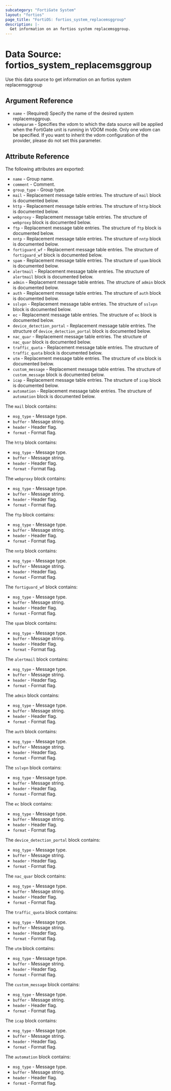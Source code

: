 ```yaml
---
subcategory: "FortiGate System"
layout: "fortios"
page_title: "FortiOS: fortios_system_replacemsggroup"
description: |-
  Get information on an fortios system replacemsggroup.
---
```


# Data Source: fortios_system_replacemsggroup
Use this data source to get information on an fortios system replacemsggroup

## Argument Reference

* `name` - (Required) Specify the name of the desired system replacemsggroup.
* `vdomparam` - Specifies the vdom to which the data source will be applied when the FortiGate unit is running in VDOM mode. Only one vdom can be specified. If you want to inherit the vdom configuration of the provider, please do not set this parameter.


## Attribute Reference

The following attributes are exported:

* `name` - Group name.
* `comment` - Comment.
* `group_type` - Group type.
* `mail` - Replacement message table entries. The structure of `mail` block is documented below.
* `http` - Replacement message table entries. The structure of `http` block is documented below.
* `webproxy` - Replacement message table entries. The structure of `webproxy` block is documented below.
* `ftp` - Replacement message table entries. The structure of `ftp` block is documented below.
* `nntp` - Replacement message table entries. The structure of `nntp` block is documented below.
* `fortiguard_wf` - Replacement message table entries. The structure of `fortiguard_wf` block is documented below.
* `spam` - Replacement message table entries. The structure of `spam` block is documented below.
* `alertmail` - Replacement message table entries. The structure of `alertmail` block is documented below.
* `admin` - Replacement message table entries. The structure of `admin` block is documented below.
* `auth` - Replacement message table entries. The structure of `auth` block is documented below.
* `sslvpn` - Replacement message table entries. The structure of `sslvpn` block is documented below.
* `ec` - Replacement message table entries. The structure of `ec` block is documented below.
* `device_detection_portal` - Replacement message table entries. The structure of `device_detection_portal` block is documented below.
* `nac_quar` - Replacement message table entries. The structure of `nac_quar` block is documented below.
* `traffic_quota` - Replacement message table entries. The structure of `traffic_quota` block is documented below.
* `utm` - Replacement message table entries. The structure of `utm` block is documented below.
* `custom_message` - Replacement message table entries. The structure of `custom_message` block is documented below.
* `icap` - Replacement message table entries. The structure of `icap` block is documented below.
* `automation` - Replacement message table entries. The structure of `automation` block is documented below.

The `mail` block contains:

* `msg_type` - Message type.
* `buffer` - Message string.
* `header` - Header flag.
* `format` - Format flag.

The `http` block contains:

* `msg_type` - Message type.
* `buffer` - Message string.
* `header` - Header flag.
* `format` - Format flag.

The `webproxy` block contains:

* `msg_type` - Message type.
* `buffer` - Message string.
* `header` - Header flag.
* `format` - Format flag.

The `ftp` block contains:

* `msg_type` - Message type.
* `buffer` - Message string.
* `header` - Header flag.
* `format` - Format flag.

The `nntp` block contains:

* `msg_type` - Message type.
* `buffer` - Message string.
* `header` - Header flag.
* `format` - Format flag.

The `fortiguard_wf` block contains:

* `msg_type` - Message type.
* `buffer` - Message string.
* `header` - Header flag.
* `format` - Format flag.

The `spam` block contains:

* `msg_type` - Message type.
* `buffer` - Message string.
* `header` - Header flag.
* `format` - Format flag.

The `alertmail` block contains:

* `msg_type` - Message type.
* `buffer` - Message string.
* `header` - Header flag.
* `format` - Format flag.

The `admin` block contains:

* `msg_type` - Message type.
* `buffer` - Message string.
* `header` - Header flag.
* `format` - Format flag.

The `auth` block contains:

* `msg_type` - Message type.
* `buffer` - Message string.
* `header` - Header flag.
* `format` - Format flag.

The `sslvpn` block contains:

* `msg_type` - Message type.
* `buffer` - Message string.
* `header` - Header flag.
* `format` - Format flag.

The `ec` block contains:

* `msg_type` - Message type.
* `buffer` - Message string.
* `header` - Header flag.
* `format` - Format flag.

The `device_detection_portal` block contains:

* `msg_type` - Message type.
* `buffer` - Message string.
* `header` - Header flag.
* `format` - Format flag.

The `nac_quar` block contains:

* `msg_type` - Message type.
* `buffer` - Message string.
* `header` - Header flag.
* `format` - Format flag.

The `traffic_quota` block contains:

* `msg_type` - Message type.
* `buffer` - Message string.
* `header` - Header flag.
* `format` - Format flag.

The `utm` block contains:

* `msg_type` - Message type.
* `buffer` - Message string.
* `header` - Header flag.
* `format` - Format flag.

The `custom_message` block contains:

* `msg_type` - Message type.
* `buffer` - Message string.
* `header` - Header flag.
* `format` - Format flag.

The `icap` block contains:

* `msg_type` - Message type.
* `buffer` - Message string.
* `header` - Header flag.
* `format` - Format flag.

The `automation` block contains:

* `msg_type` - Message type.
* `buffer` - Message string.
* `header` - Header flag.
* `format` - Format flag.

